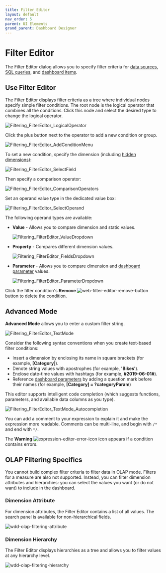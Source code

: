 ```yaml
---
title: Filter Editor
layout: default
nav_order: 5
parent: UI Elements
grand_parent: Dashboard Designer
---
```


# Filter Editor

The Filter Editor dialog allows you to specify filter criteria for [data sources](../../provide-data/create-a-new-data-source.md), [SQL queries](../../provide-data/working-with-sql-data-sources/manage-sql-queries.md), and [dashboard items](../../dashboard-item-settings.md).

## Use Filter Editor
The Filter Editor displays filter criteria as a tree where individual nodes specify simple filter conditions. The root node is the logical operator that combines all the conditions. Click this node and select the desired type to change the logical operator.

![Filtering_FilterEditor_LogicalOperator](../../../../images/filtering_filtereditor_logicaloperator132422.png)

Click the plus button next to the operator to add a new condition or group.

![Filtering_FilterEditor_AddConditionMenu](../../../../images/filtering_filtereditor_addconditionmenu132418.png)

To set a new condition, specify the dimension (including [hidden dimensions](../../bind-dashboard-items-to-data/hidden-data-items.md)):

![Filtering_FilterEditor_SelectField](../../../../images/filtering_filtereditor_selectfield132426.png)

Then specify a comparison operator:

![Filtering_FilterEditor_ComparisonOperators](../../../../images/filtering_filtereditor_comparisonoperators132427.png)

Set an operand value type in the dedicated value box:

![Filtering_FilterEditor_SelectOperand](../../../../images/filtering_filtereditor_selectoperand132419.png)

The following operand types are available:

* **Value** - Allows you to compare dimension and static values.
	
	![Filtering_FilterEditor_ValueDropdown](../../../../images/filtering_filtereditor_valuedropdown132420.png)
* **Property** - Compares different dimension values.
	
	![Filtering_FilterEditor_FieldsDropdown](../../../../images/filtering_filtereditor_fieldsdropdown132425.png)
* **Parameter** - Allows you to compare dimension and [dashboard parameter](../../data-analysis/dashboard-parameters.md) values.
	
	![Filtering_FilterEditor_ParameterDropdown](../../../../images/filtering_filtereditor_parameterdropdown132421.png)

Click the filter condition's **Remove** ![web-filter-editor-remove-button](../../../../images/web-rd-filter-editor-remove-button129484.png) button to delete the condition.

## Advanced Mode
**Advanced Mode** allows you to enter a custom filter string.

![Filtering_FilterEditor_TextMode](../../../../images/filtering_filtereditor_textmode132423.png)

Consider the following syntax conventions when you create text-based filter conditions:

* Insert a dimension by enclosing its name in square brackets (for example, **[Category]**).
* Denote string values with apostrophes (for example, **'Bikes'**).
* Enclose date-time values with hashtags (for example, **#2019-06-01#**).
* Reference [dashboard parameters](../../data-analysis/dashboard-parameters.md) by adding a question mark before their names (for example, **[Category] = ?categoryParam**)

This editor supports intelligent code completion (which suggests functions, parameters, and available data columns as you type).

![Filtering_FilterEditor_TextMode_Autocompletion](../../../../images/filtering_filtereditor_textmode_autocompletion132424.png)

You can add a comment to your expression to explain it and make the expression more readable. Comments can be multi-line, and begin with `/*` and end with `*/`.

The **Warning** ![expression-editor-error-icon](../../../../images/expression-editor-error-icon118339.png) icon appears if a condition contains errors.

## OLAP Filtering Specifics

You cannot build complex filter criteria to filter data in OLAP mode. Filters for a measure are also not supported. Instead, you can filter dimension attributes and hierarchies: you can select the values you want (or do not want) to include in the dashboard.

### Dimension Attribute

For dimension attributes, the Filter Editor contains a list of all values. The search panel is available for non-hierarchical fields.

![wdd-olap-filtering-attribute](../../../../images/img124640.png)

### Dimension Hierarchy

The Filter Editor displays hierarchies as a tree and allows you to filter values at any hierarchy level.

![wdd-olap-filtering-hierarchy](../../../../images/img124639.png)
